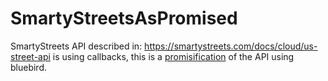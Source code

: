 # SmartyStreetsAsPromised

SmartyStreets API described in: https://smartystreets.com/docs/cloud/us-street-api is using callbacks, this is a [promisification](http://bluebirdjs.com/docs/api/promise.promisify.html) of the API using bluebird.
